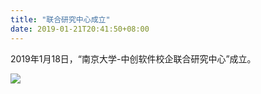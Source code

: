 ```yaml
---
title: "联合研究中心成立"
date: 2019-01-21T20:41:50+08:00
---
```



2019年1月18日，“南京大学-中创软件校企联合研究中心”成立。

![](/opening/opening.png) 